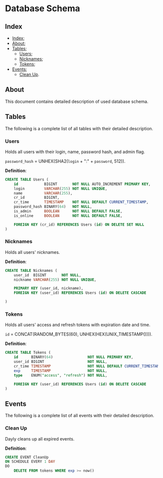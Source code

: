 # Database Schema

## Index

- [Index](#index);
- [About](#about);
- [Tables](#tables);
  - [Users](#users);
  - [Nicknames](#nicknames);
  - [Tokens](#tokens);
- [Events](#events);
  - [Clean Up](#clean-up).

## About

This document contains detailed description of used database schema.

## Tables

The following is a complete list of all tables with their detailed description.

### Users

Holds all users with their login, name, password hash, and admin flag.

`password_hash` = UNHEX(SHA2(`login` + ":" + `password`, 512)).

__Definition__:

```sql
CREATE TABLE Users (
    id            BIGINT       NOT NULL AUTO_INCREMENT PRIMARY KEY,
    login         VARCHAR(255) NOT NULL UNIQUE,
    name          VARCHAR(255),
    cr_id         BIGINT,
    cr_time       TIMESTAMP    NOT NULL DEFAULT CURRENT_TIMESTAMP,
    password_hash BINARY(64)   NOT NULL,
    is_admin      BOOLEAN      NOT NULL DEFAULT FALSE,
    is_online     BOOLEAN      NOT NULL DEFAULT FALSE,

    FOREIGN KEY (cr_id) REFERENCES Users (id) ON DELETE SET NULL
)
```

### Nicknames

Holds all users' nicknames.

__Definition__:

```sql
CREATE TABLE Nicknames (
    user_id  BIGINT       NOT NULL,
    nickname VARCHAR(255) NOT NULL UNIQUE,

    PRIMARY KEY (user_id, nickname),
    FOREIGN KEY (user_id) REFERENCES Users (id) ON DELETE CASCADE

)
```

### Tokens

Holds all users' access and refresh tokens with expiration date and time.

`id` = CONCAT(RANDOM_BYTES(60), UNHEX(HEX(UNIX_TIMESTAMP()))).

__Definition__:

```sql
CREATE TABLE Tokens (
    id      BINARY(64)                NOT NULL PRIMARY KEY,
    user_id BIGINT                    NOT NULL,
    cr_time TIMESTAMP                 NOT NULL DEFAULT CURRENT_TIMESTAMP,
    exp     TIMESTAMP                 NOT NULL,
    type    ENUM("access", "refresh") NOT NULL,

    FOREIGN KEY (user_id) REFERENCES Users (id) ON DELETE CASCADE
)
```

## Events

The following is a complete list of all events with their detailed description.

### Clean Up

Dayly cleans up all expired events.

__Definition__:

```sql
CREATE EVENT CleanUp
ON SCHEDULE EVERY 1 DAY
DO
    DELETE FROM tokens WHERE exp >= now()
```
